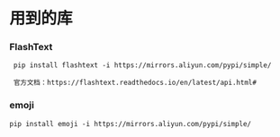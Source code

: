# 用到的库
### FlashText
```
 pip install flashtext -i https://mirrors.aliyun.com/pypi/simple/
 
 官方文档：https://flashtext.readthedocs.io/en/latest/api.html#
```


### emoji
```
pip install emoji -i https://mirrors.aliyun.com/pypi/simple/
```